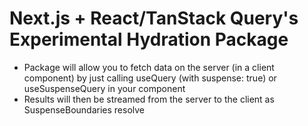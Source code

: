 # Next.js + React/TanStack Query's Experimental Hydration Package

- Package will allow you to fetch data on the server (in a client component) by just calling useQuery (with suspense: true) or useSuspenseQuery in your component
- Results will then be streamed from the server to the client as SuspenseBoundaries resolve
